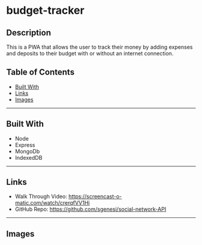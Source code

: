 # budget-tracker

## Description

This is a PWA that allows the user to track their money by adding expenses and deposits to their budget with or without an internet connection.

## Table of Contents
* [Built With](#built-with)
* [Links](#links)
* [Images](#images)
---

## Built With

* Node
* Express
* MongoDb
* IndexedDB
---

## Links
* Walk Through Video: https://screencast-o-matic.com/watch/crerqfVV1Hi
* GitHub Repo: https://github.com/sgenesi/social-network-API 
---

## Images


